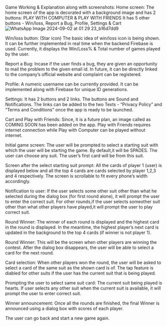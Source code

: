 Game Working & Explanation along with screenshots:
Home screen:
The home screen of the app is decorated with a background image and has 2 buttons: PLAY WITH COMPUTER & PLAY WITH FRIENDS
It has 5 other buttons - Win/loss, Report a Bug, Profile, Settings & Cart
![WhatsApp Image 2024-09-02 at 01 29 23_b16d7dd9](https://github.com/user-attachments/assets/0d06b679-3c47-4492-8221-6e1623e7be2e)










Win/loss button: (Star icon)
The basic idea of win/loss icon is being shown. It can be further implemented in real time when the backend Firebase is used. Currently, it displays the Win/Loss% & Total number of games played by the user. 

Report a Bug: 
Incase if the user finds a bug, they are given an opportunity to mail the problem to the given email id. In future, it can be directly linked to the company’s official website and complaint can be registered.


Profile:
A numeric username can be currently provided. It can be implemented along with Firebase for unique ID generations.


Settings:
It has 2 buttons and 2 links. The buttons are Sound and Notifications. The links can be added to the two Texts - “Privacy Policy” and “Terms and Conditions” once the app is ready to be launched.

Cart and Play with Friends:
Since, it is a future plan, an image called as COMING SOON has been added on the app. Play with Friends requires internet connection while Play with Computer can be played without internet.

Initial game screen:
The user will be prompted to select a starting suit with which the user will be starting the game. By default,it will be SPADES. The user can choose any suit. The user’s first card will be from this suit.


Screen after the select starting suit prompt:
All the cards of player 1 (user) is displayed below and all the top 4 cards are cards selected by player 1,2,3 and 4 respectively. The screen is scrollable to fit every phone’s width accordingly.

Notification to user:
If the user selects some other suit other than what he selected during the dialog box (for first round alone), it will prompt the user to enter the correct suit. For other rounds,if the user selects someother suit other than what other players have played,it will prompt the user to play correct suit.

Round Winner:
The winner of each round is displayed and the highest card in the round is displayed. In the meantime, the highest player’s next card is updated in the background to the top 4 cards (if winner is not player 1). 

Round Winner:
This will be the screen when other players are winning the contest. After the dialog box disappears, the user will be able to select a card for the next round.


Card selection:
When other players won the round, the user will be asked to select a card of the same suit as the shown card is of. The tap feature is diabled for other suits if the user has the current suit that is being played.

Prompting the user to select same suit card:
The current suit being played is hearts. If user selects any other suit when the current suit is available, it will prompt the user to enter correct suit.


Winner announcement:
Once all the rounds are finished, the final Winner is announced using a dialog box with scores of each player. 


The user can go back and start a new game again. 
